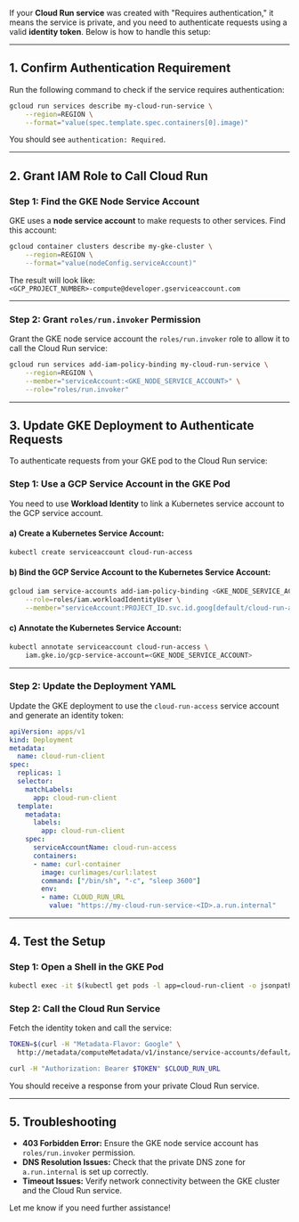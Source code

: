 If your **Cloud Run service** was created with "Requires authentication," it means the service is private, and you need to authenticate requests using a valid **identity token**. Below is how to handle this setup:

---

## **1. Confirm Authentication Requirement**

Run the following command to check if the service requires authentication:

```bash
gcloud run services describe my-cloud-run-service \
    --region=REGION \
    --format="value(spec.template.spec.containers[0].image)"
```

You should see `authentication: Required`.

---

## **2. Grant IAM Role to Call Cloud Run**

### **Step 1: Find the GKE Node Service Account**
GKE uses a **node service account** to make requests to other services. Find this account:

```bash
gcloud container clusters describe my-gke-cluster \
    --region=REGION \
    --format="value(nodeConfig.serviceAccount)"
```

The result will look like:  
`<GCP_PROJECT_NUMBER>-compute@developer.gserviceaccount.com`

---

### **Step 2: Grant `roles/run.invoker` Permission**
Grant the GKE node service account the `roles/run.invoker` role to allow it to call the Cloud Run service:

```bash
gcloud run services add-iam-policy-binding my-cloud-run-service \
    --region=REGION \
    --member="serviceAccount:<GKE_NODE_SERVICE_ACCOUNT>" \
    --role="roles/run.invoker"
```

---

## **3. Update GKE Deployment to Authenticate Requests**

To authenticate requests from your GKE pod to the Cloud Run service:

### **Step 1: Use a GCP Service Account in the GKE Pod**
You need to use **Workload Identity** to link a Kubernetes service account to the GCP service account.

#### **a) Create a Kubernetes Service Account:**
```bash
kubectl create serviceaccount cloud-run-access
```

#### **b) Bind the GCP Service Account to the Kubernetes Service Account:**
```bash
gcloud iam service-accounts add-iam-policy-binding <GKE_NODE_SERVICE_ACCOUNT> \
    --role=roles/iam.workloadIdentityUser \
    --member="serviceAccount:PROJECT_ID.svc.id.goog[default/cloud-run-access]"
```

#### **c) Annotate the Kubernetes Service Account:**
```bash
kubectl annotate serviceaccount cloud-run-access \
    iam.gke.io/gcp-service-account=<GKE_NODE_SERVICE_ACCOUNT>
```

---

### **Step 2: Update the Deployment YAML**

Update the GKE deployment to use the `cloud-run-access` service account and generate an identity token:

```yaml
apiVersion: apps/v1
kind: Deployment
metadata:
  name: cloud-run-client
spec:
  replicas: 1
  selector:
    matchLabels:
      app: cloud-run-client
  template:
    metadata:
      labels:
        app: cloud-run-client
    spec:
      serviceAccountName: cloud-run-access
      containers:
      - name: curl-container
        image: curlimages/curl:latest
        command: ["/bin/sh", "-c", "sleep 3600"]
        env:
        - name: CLOUD_RUN_URL
          value: "https://my-cloud-run-service-<ID>.a.run.internal"
```

---

## **4. Test the Setup**

### **Step 1: Open a Shell in the GKE Pod**
```bash
kubectl exec -it $(kubectl get pods -l app=cloud-run-client -o jsonpath='{.items[0].metadata.name}') -- /bin/sh
```

### **Step 2: Call the Cloud Run Service**
Fetch the identity token and call the service:

```bash
TOKEN=$(curl -H "Metadata-Flavor: Google" \
  http://metadata/computeMetadata/v1/instance/service-accounts/default/identity?audience=https://my-cloud-run-service-<ID>.a.run.internal)

curl -H "Authorization: Bearer $TOKEN" $CLOUD_RUN_URL
```

You should receive a response from your private Cloud Run service.

---

## **5. Troubleshooting**

- **403 Forbidden Error:**
  Ensure the GKE node service account has `roles/run.invoker` permission.
- **DNS Resolution Issues:**
  Check that the private DNS zone for `a.run.internal` is set up correctly.
- **Timeout Issues:**
  Verify network connectivity between the GKE cluster and the Cloud Run service.

Let me know if you need further assistance!
